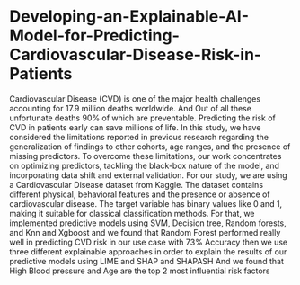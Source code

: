 # Developing-an-Explainable-AI-Model-for-Predicting-Cardiovascular-Disease-Risk-in-Patients

Cardiovascular Disease (CVD) is one of the major health challenges accounting for 17.9 million deaths worldwide. And Out of all these unfortunate deaths 90% of which are preventable. Predicting the risk of CVD in patients early can save millions of life. In this study, we have considered the limitations reported in previous research regarding the generalization of findings to other cohorts, age ranges, and the presence of missing predictors. To overcome these limitations, our work concentrates on optimizing predictors, tackling the black-box nature of the model, and incorporating data shift and external validation. For our study, we are using a Cardiovascular Disease dataset from Kaggle. The dataset contains different physical, behavioral features and the presence or absence of cardiovascular disease. The target variable has binary values like 0 and 1, making it suitable for classical classification methods. For that, we implemented predictive models using SVM, Decision tree, Random forests, and Knn and Xgboost and we found that Random Forest performed really well in predicting CVD risk in our use case with 73% Accuracy then we use three different explainable approaches in order to explain the results of our predictive models using LIME and SHAP and SHAPASH And we found that High Blood pressure and Age are the top 2 most influential risk factors
